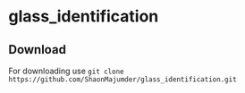 # glass_identification 
## Download 
For downloading use 
       `git clone https://github.com/ShaonMajumder/glass_identification.git` 
